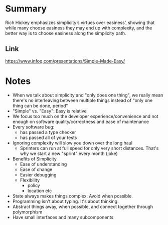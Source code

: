 # Summary

Rich Hickey emphasizes simplicity’s virtues over easiness’, showing that while many choose easiness they may end up with complexity, and the better way is to choose easiness along the simplicity path.

## Link

https://www.infoq.com/presentations/Simple-Made-Easy/

# Notes

* When we talk about simplicity and "only does one thing", we really mean there's no interleaving between multiple things instead of "only one thing can be done, period"
* "Simple" vs. "Easy": Easy is relative
* We focus too much on the developer experience/convenience and not enough on software quality/correctness and ease of maintenance
* Every software bug:
  * has passed a type checker
  * has passed all of your tests
* Ignoring complexity will slow you down over the long haul
  * Sprinters can run at full speed for only very short distances. That's why we start a new "sprint" every month (joke)
* Benefits of Simplicity
  * Ease of understanding
  * Ease of change
  * Easier debugging
  * Flexibility
    * policy
    * location etc
* State always makes things complex. Avoid when possible.
* Programming isn't about typing. It's about thinking.
* Abstract things away, when possible, and connect together through polymorphism
* Have small interfaces and many subcomponents